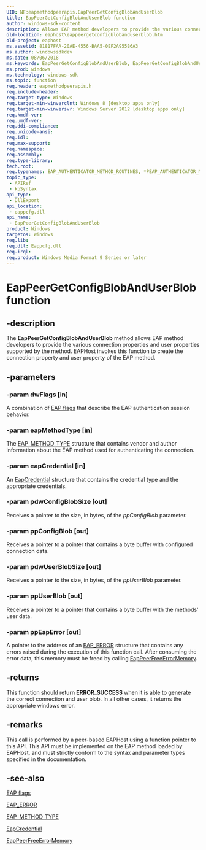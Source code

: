```yaml
---
UID: NF:eapmethodpeerapis.EapPeerGetConfigBlobAndUserBlob
title: EapPeerGetConfigBlobAndUserBlob function
author: windows-sdk-content
description: Allows EAP method developers to provide the various connection properties and user properties supported by the method. EAPHost invokes this function to create the connection property and user property of the EAP method.
old-location: eaphost\eappeergetconfigblobanduserblob.htm
old-project: eaphost
ms.assetid: 81817FAA-20AE-4556-BAA5-0EF2A955B6A3
ms.author: windowssdkdev
ms.date: 08/06/2018
ms.keywords: EapPeerGetConfigBlobAndUserBlob, EapPeerGetConfigBlobAndUserBlob function [EAPHost], eaphost.eappeergetconfigblobanduserblob, eapmethodpeerapis/EapPeerGetConfigBlobAndUserBlob
ms.prod: windows
ms.technology: windows-sdk
ms.topic: function
req.header: eapmethodpeerapis.h
req.include-header: 
req.target-type: Windows
req.target-min-winverclnt: Windows 8 [desktop apps only]
req.target-min-winversvr: Windows Server 2012 [desktop apps only]
req.kmdf-ver: 
req.umdf-ver: 
req.ddi-compliance: 
req.unicode-ansi: 
req.idl: 
req.max-support: 
req.namespace: 
req.assembly: 
req.type-library: 
tech.root: 
req.typenames: EAP_AUTHENTICATOR_METHOD_ROUTINES, *PEAP_AUTHENTICATOR_METHOD_ROUTINES
topic_type:
 - APIRef
 - kbSyntax
api_type:
 - DllExport
api_location:
 - eappcfg.dll
api_name:
 - EapPeerGetConfigBlobAndUserBlob
product: Windows
targetos: Windows
req.lib: 
req.dll: Eappcfg.dll
req.irql: 
req.product: Windows Media Format 9 Series or later
---
```


# EapPeerGetConfigBlobAndUserBlob function


## -description


The <b>EapPeerGetConfigBlobAndUserBlob</b> method allows EAP method developers to provide the various connection properties and user properties supported by the method. EAPHost invokes this function to create the connection property and user property of the EAP method.


## -parameters




### -param dwFlags [in]

A combination of <a href="https://msdn.microsoft.com/b6305349-3418-475e-8a37-2c06b399556e">EAP flags</a> that describe the EAP authentication session behavior.


### -param eapMethodType [in]

The <a href="https://msdn.microsoft.com/47702dd9-d9c2-4dd5-a12d-23a55b031d27">EAP_METHOD_TYPE</a> structure that contains vendor and author information about the EAP method used for authenticating the connection.


### -param eapCredential [in]

An <a href="https://msdn.microsoft.com/DC1B9524-2853-404D-A77A-61CB012FCF11">EapCredential</a> structure that contains the credential type and the appropriate credentials.


### -param pdwConfigBlobSize [out]

Receives a pointer to the size, in bytes, of the <i>ppConfigBlob</i> parameter.


### -param ppConfigBlob [out]

Receives a pointer to a pointer that contains a byte buffer with configured connection data.


### -param pdwUserBlobSize [out]

Receives a pointer to the size, in bytes, of the <i>ppUserBlob</i> parameter.


### -param ppUserBlob [out]

Receives a pointer to a pointer that contains a byte buffer with the methods' user data.


### -param ppEapError [out]

 A pointer to the address of an <a href="https://msdn.microsoft.com/6af8cb67-da77-491a-98de-df10b6b7f46d">EAP_ERROR</a> structure that contains any errors raised during the execution of this function call. After consuming the error data, this memory must be freed by calling <a href="https://msdn.microsoft.com/85b4197c-5caf-4e2b-94fd-e651712dd39d">EapPeerFreeErrorMemory</a>.


## -returns



This function should return <b>ERROR_SUCCESS</b> when it is able to generate the correct connection and user blob. In all other cases, it returns the appropriate windows error.




## -remarks



This call is performed by a peer-based EAPHost using a function pointer to this API. This API must be implemented on the EAP method loaded by EAPHost, and must strictly conform to the syntax and parameter types specified in the documentation.




## -see-also




<a href="https://msdn.microsoft.com/b6305349-3418-475e-8a37-2c06b399556e">EAP flags</a>



<a href="https://msdn.microsoft.com/6af8cb67-da77-491a-98de-df10b6b7f46d">EAP_ERROR</a>



<a href="https://msdn.microsoft.com/47702dd9-d9c2-4dd5-a12d-23a55b031d27">EAP_METHOD_TYPE</a>



<a href="https://msdn.microsoft.com/DC1B9524-2853-404D-A77A-61CB012FCF11">EapCredential</a>



<a href="https://msdn.microsoft.com/85b4197c-5caf-4e2b-94fd-e651712dd39d">EapPeerFreeErrorMemory</a>
 

 

